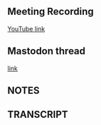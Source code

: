 ## Meeting Recording

[YouTube link](https://youtu.be/iwSd3Ud6xyo)

## Mastodon thread

[link](https://neuromatch.social/@OREL/114881313168105347)

## NOTES


## TRANSCRIPT
